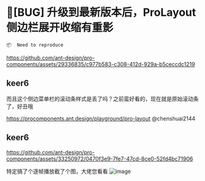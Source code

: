 # 🐛[BUG] 升级到最新版本后，ProLayout 侧边栏展开收缩有重影

`📦  Need to reproduce`

https://github.com/ant-design/pro-components/assets/29336835/c977b583-c308-412d-929a-b5ceccdc1219

## keer6

而且这个侧边菜单栏的滚动条样式是丢了吗？之前蛮好看的，现在就是原始滚动条了，好丑哦

https://procomponents.ant.design/playground/pro-layout @chenshuai2144

## keer6

https://github.com/ant-design/pro-components/assets/33250972/0470f3e9-7fe7-47cd-8ce0-52fd4bc71906

特定搞了个逐帧播放截了个图，大佬您看看
![image](https://github.com/ant-design/pro-components/assets/33250972/b516459e-7c88-4ffb-9903-689ed6f4891d)
